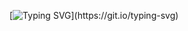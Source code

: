 [![Typing SVG](https://readme-typing-svg.herokuapp.com?font=Space+Mono&size=15&duration=10000&color=F7F7F7&lines=Hi+there%2C+welcome+to+the+my+Github+profile!)](https://git.io/typing-svg)

